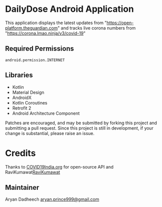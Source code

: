 # DailyDose Android Application
This application displays the latest updates from "https://open-platform.theguardian.com" and tracks live corona numbers from "https://corona.lmao.ninja/v3/covid-19" 


## Required Permissions
    android.permission.INTERNET

## Libraries
- Kotlin
- Material Design
- AndroidX
- Kotlin Coroutines
- Retrofit 2
- Android Architecture Component


Patches are encouraged, and may be submitted by forking this project and
submitting a pull request. Since this project is still in development,
if your change is substantial, please raise an issue.


# Credits
Thanks to [COVID19India.org](https://github.com/covid19india/api) for open-source API 
and 
RaviKumawat[RaviKumawat](https://https://github.com/ravi4k)

## Maintainer
Aryan Dadheech <aryan.prince999@gmail.com>
